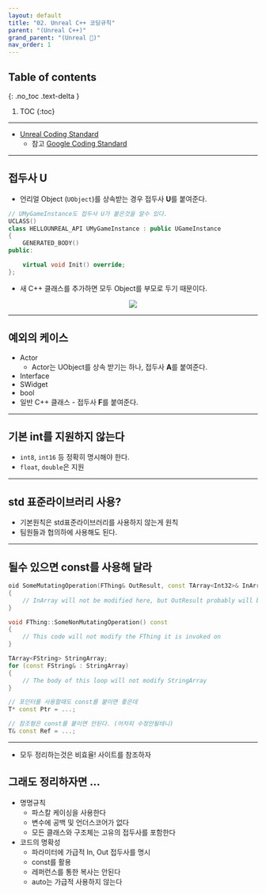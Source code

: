 ```yaml
---
layout: default
title: "02. Unreal C++ 코딩규칙"
parent: "(Unreal C++)"
grand_parent: "(Unreal 🚀)"
nav_order: 1
---
```


## Table of contents
{: .no_toc .text-delta }

1. TOC
{:toc}

---

* [Unreal Coding Standard](https://docs.unrealengine.com/4.27/en-US/ProductionPipelines/DevelopmentSetup/CodingStandard/)
    * 참고 [Google Coding Standard](https://google.github.io/styleguide/)

---

## 접두사 **U**
    
* 언리얼 Object (`UObject`)를 상속받는 경우 접두사 **U**를 붙여준다.

```cpp
// UMyGameInstance도 접두사 U가 붙은것을 알수 있다.
UCLASS()
class HELLOUNREAL_API UMyGameInstance : public UGameInstance
{
	GENERATED_BODY()
public:

	virtual void Init() override;
};
```

* 새 C++ 클래스를 추가하면 모두 Object를 부모로 두기 때문이다.

<p align="center">
  <img src="https://taehyungs-programming-blog.github.io/blog/assets/unreal/basic_cpp/basic_cpp_2-1.png"/>
</p>

---

## 예외의 케이스

* Actor
    * Actor는 UObject를 상속 받기는 하나, 접두사 **A**를 붙여준다.
* Interface
* SWidget
* bool
* 일반 C++ 클래스 - 접두사 **F**를 붙여준다.

---

## 기본 int를 지원하지 않는다

* `int8`, `int16` 등 정확히 명시해야 한다.
* `float`, `double`은 지원

---

## std 표준라이브러리 사용?

* 기본원칙은 std표준라이브러리를 사용하지 않는게 원칙
* 팀원들과 협의하에 사용해도 된다.

---

## 될수 있으면 const를 사용해 달라

```cpp
oid SomeMutatingOperation(FThing& OutResult, const TArray<Int32>& InArray)
{
    // InArray will not be modified here, but OutResult probably will be
}

void FThing::SomeNonMutatingOperation() const
{
    // This code will not modify the FThing it is invoked on
}

TArray<FString> StringArray;
for (const FString& : StringArray)
{
    // The body of this loop will not modify StringArray
}
```

```cpp
// 포인터를 사용할때도 const를 붙이면 좋은데
T* const Ptr = ...;

// 참조형은 const를 붙이면 안된다. (어차피 수정안될테니)
T& const Ref = ...;
```

---

* 모두 정리하는것은 비효율! 사이트를 참조하자

## 그래도 정리하자면 ...

* 명명규칙
    * 파스칼 케이싱을 사용한다
    * 변수에 공백 및 언더스코어가 없다
    * 모든 클래스와 구조체는 고유의 접두사를 포함한다
* 코드의 명확성
    * 파라미터에 가급적 In, Out 접두사를 명시
    * const를 활용
    * 레퍼런스를 통한 복사는 안된다
    * auto는 가급적 사용하지 않는다